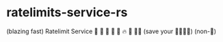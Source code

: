 # ratelimits-service-rs

(blazing fast) Ratelimit Service :rocket: :rocket: :rocket: :rocket: :rocket: :fire: :rocket: :rocket::rocket: (save your 🔌🔌🔌🔌) (non-:crab:) 
